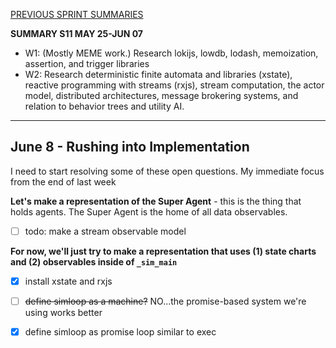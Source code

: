 [PREVIOUS SPRINT SUMMARIES](00-dev-archives/sprint-summaries.md)

**SUMMARY S11 MAY 25-JUN 07**

* W1: (Mostly MEME work.) Research lokijs, lowdb, lodash, memoization, assertion, and trigger libraries
* W2: Research deterministic finite automata and libraries (xstate), reactive programming with streams (rxjs), stream computation, the actor model, distributed architectures, message brokering systems, and relation to behavior trees and utility AI.

---
## June 8 - Rushing into Implementation

I need to start resolving some of these open questions. My immediate focus from the end of last week

**Let's make a representation of the Super Agent** - this is the thing that holds agents. The Super Agent is the home of all data observables.

* [ ] todo: make a stream observable model

**For now, we'll just try to make a representation that uses (1) state charts and (2) observables inside of  `_sim_main`**

* [x] install xstate and rxjs
* [ ] ~~define simloop as a machine?~~
  NO...the promise-based system we're using works better
* [x] define simloop as promise loop similar to exec















